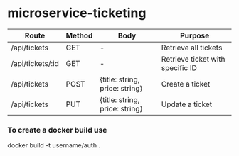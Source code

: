 # microservice-ticketing


| Route                  | Method | Body                              | Purpose                        |
| ---------------------- | ------ | --------------------------------- | ------------------------------ |
| /api/tickets      | GET   | - | Retrieve all tickets         |
| /api/tickets/:id      | GET   | - | Retrieve ticket with specific ID |
| /api/tickets     | POST   | {title: string, price: string}                                | Create a ticket                       |
| /api/tickets | PUT    | {title: string, price: string}                                 | Update a ticket     |

### To create a docker build use

docker build -t username/auth .
